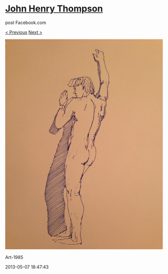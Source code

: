 # [John Henry Thompson](../README.md)
post Facebook.com

[< Previous](2013-05-07-6.md) [Next >](2013-05-07-8.md)

[![](../media/2013-05-07/Art-1991.jpg)](../README.md)

Art-1985

2013-05-07 18:47:43